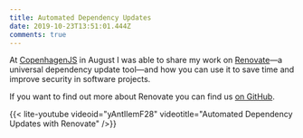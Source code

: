 ```yaml
---
title: Automated Dependency Updates
date: 2019-10-23T13:51:01.444Z
comments: true
---
```

At [CopenhagenJS](https://copenhagenjs.dk) in August I was able to share my work on [Renovate](https://renovatebot.com/)—a universal dependency update tool—and how you can use it to save time and improve security in software projects.

If you want to find out more about Renovate you can find us [on GitHub](https://github.com/renovatebot/renovate).

{{< lite-youtube videoid="yAntIlemF28" videotitle="Automated Dependency Updates with Renovate" />}}
